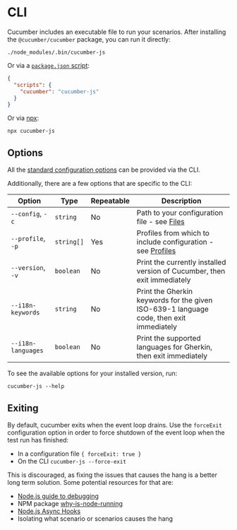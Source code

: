 # CLI

Cucumber includes an executable file to run your scenarios. After installing the `@cucumber/cucumber` package, you can run it directly:

``` shell
./node_modules/.bin/cucumber-js
```

Or via a [`package.json` script](https://docs.npmjs.com/cli/v8/using-npm/scripts):

```json
{
  "scripts": {
    "cucumber": "cucumber-js"
  }
}
```

Or via [npx](https://docs.npmjs.com/cli/v8/commands/npx):

``` shell
npx cucumber-js
```

## Options

All the [standard configuration options](./configuration.md#options) can be provided via the CLI.

Additionally, there are a few options that are specific to the CLI:

| Option             | Type       | Repeatable | Description                                                                             |
|--------------------|------------|------------|-----------------------------------------------------------------------------------------|
| `--config`, `-c`   | `string`   | No         | Path to your configuration file - see [Files](./configuration.md#files)                 |
| `--profile`, `-p`  | `string[]` | Yes        | Profiles from which to include configuration - see [Profiles](./profiles.md)            |
| `--version`, `-v`  | `boolean`  | No         | Print the currently installed version of Cucumber, then exit immediately                |
| `--i18n-keywords`  | `string`   | No         | Print the Gherkin keywords for the given ISO-639-1 language code, then exit immediately |
| `--i18n-languages` | `boolean`  | No         | Print the supported languages for Gherkin, then exit immediately                        |

To see the available options for your installed version, run:

```shell
cucumber-js --help
```

## Exiting

By default, cucumber exits when the event loop drains. Use the `forceExit` configuration option in order to force shutdown of the event loop when the test run has finished:

- In a configuration file `{ forceExit: true }`
- On the CLI `cucumber-js --force-exit`

This is discouraged, as fixing the issues that causes the hang is a better long term solution. Some potential resources for that are:
* [Node.js guide to debugging](https://nodejs.org/en/docs/inspector/)
* NPM package [why-is-node-running](https://www.npmjs.com/package/why-is-node-running)
* [Node.js Async Hooks](https://nodejs.org/dist/latest-v8.x/docs/api/async_hooks.html)
* Isolating what scenario or scenarios causes the hang
